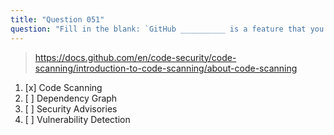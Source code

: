 ```yaml
---
title: "Question 051"
question: "Fill in the blank: `GitHub __________ is a feature that you can use to analyze code in a GitHub repository to find security vulnerabilities and coding errors.`"
---
```



> https://docs.github.com/en/code-security/code-scanning/introduction-to-code-scanning/about-code-scanning
1. [x] Code Scanning
1. [ ] Dependency Graph
1. [ ] Security Advisories
1. [ ] Vulnerability Detection
